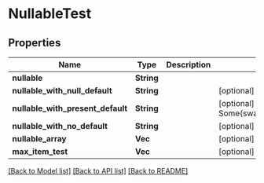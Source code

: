 # NullableTest

## Properties
Name | Type | Description | Notes
------------ | ------------- | ------------- | -------------
**nullable** | **String** |  | 
**nullable_with_null_default** | **String** |  | [optional] [default to None]
**nullable_with_present_default** | **String** |  | [optional] [default to Some(swagger::Nullable::Present("default".to_string()))]
**nullable_with_no_default** | **String** |  | [optional] [default to None]
**nullable_array** | **Vec<String>** |  | [optional] [default to None]
**max_item_test** | **Vec<i32>** |  | [optional] [default to None]

[[Back to Model list]](../README.md#documentation-for-models) [[Back to API list]](../README.md#documentation-for-api-endpoints) [[Back to README]](../README.md)



